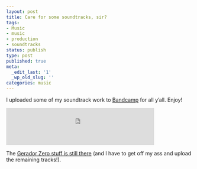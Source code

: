 ```yaml
---
layout: post
title: Care for some soundtracks, sir?
tags:
- Music
- music
- production
- soundtracks
status: publish
type: post
published: true
meta:
  _edit_last: '1'
  _wp_old_slug: ''
categories: music
---
```

I uploaded some of my soundtrack work to <a href="http://fzero.bandcamp.com/">Bandcamp</a> for all y’all. Enjoy!

<iframe width="400" height="100" style="position: relative; display: block; width: 400px; height: 100px;" src="http://bandcamp.com/EmbeddedPlayer/v=2/album=3148622789/size=venti/bgcol=FFFFFF/linkcol=4285BB/" allowtransparency="true" frameborder="0"><a href="http://fzero.bandcamp.com/album/achadas-perdidas-soundtrack">Achadas &amp; Perdidas Soundtrack by Fabio FZero</a></iframe>


The <a href="http://geradorzero.bandcamp.com/">Gerador Zero stuff is still there</a> (and I have to get off my ass and upload the remaining tracks!).
